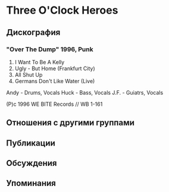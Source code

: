 # Three O'Clock Heroes



## Дискография

### "Over The Dump" 1996, Punk

1.  I Want To Be A Kelly
2.  Ugly - But Home (Frankfurt City)
3.  All Shut Up
4.  Germans Don't Like Water (Live)

Andy - Drums, Vocals
Huck - Bass, Vocals
J.F. - Guiatrs, Vocals

(P)c 1996 WE BITE Records // WB 1-161


## Отношения с другими группами


## Публикации


## Обсуждения


## Упоминания


